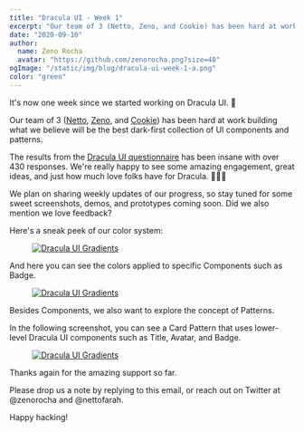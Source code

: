 ```yaml
---
title: "Dracula UI - Week 1"
excerpt: "Our team of 3 (Netto, Zeno, and Cookie) has been hard at work building what we believe will be the best dark-first collection of UI components and patterns."
date: "2020-09-10"
author:
  name: Zeno Rocha
  avatar: "https://github.com/zenorocha.png?size=48"
ogImage: "/static/img/blog/dracula-ui-week-1-a.png"
color: "green"
---
```


It's now one week since we started working on Dracula UI. 🥳 

Our team of 3 ([Netto](https://twitter.com/nettofarah), [Zeno](https://twitter.com/zenorocha), and [Cookie](https://www.instagram.com/p/CE9pSsYnCM6/)) has been hard at work building what we believe will be the best dark-first collection of UI components and patterns.

The results from the [Dracula UI questionnaire](https://draculatheme.typeform.com/to/YvwgNntQ) has been insane with over 430 responses. We're really happy to see some amazing engagement, great ideas, and just how much love folks have for Dracula. 🧛‍♀️💜

We plan on sharing weekly updates of our progress, so stay tuned for some sweet screenshots, demos, and prototypes coming soon. Did we also mention we love feedback?

Here's a sneak peek of our color system:

<a href="/ui">
  <figure>
    <img src="/static/img/blog/dracula-ui-week-1-a.png" alt="Dracula UI Gradients" />
  </figure>
</a>

And here you can see the colors applied to specific Components such as Badge.

<a href="/ui">
  <figure>
    <img src="/static/img/blog/dracula-ui-week-1-b.png" alt="Dracula UI Gradients" />
  </figure>
</a>

Besides Components, we also want to explore the concept of Patterns.

In the following screenshot, you can see a Card Pattern that uses lower-level Dracula UI components such as Title, Avatar, and Badge.

<a href="/ui">
  <figure>
    <img src="/static/img/blog/dracula-ui-week-1-c.png" alt="Dracula UI Gradients" />
  </figure>
</a>

Thanks again for the amazing support so far.

Please drop us a note by replying to this email, or reach out on Twitter at @zenorocha and @nettofarah.

Happy hacking!